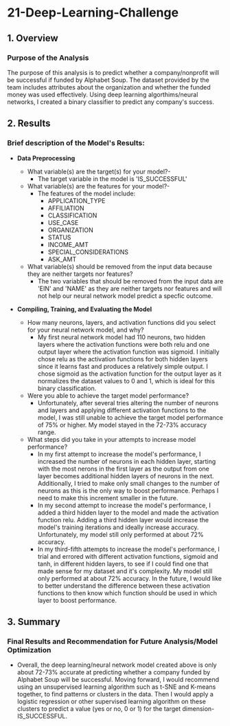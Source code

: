 # 21-Deep-Learning-Challenge

## **1. Overview** 
### Purpose of the Analysis
The purpose of this analysis is to predict whether a company/nonprofit will be successful if funded by Alphabet Soup. The dataset provided by the team includes attributes about the organization and whether the funded money was used effectively. Using deep learning algorthims/neural networks, I created a binary classifier to predict any company's success.

## 2. **Results** 
### Brief description of the Model's Results:

  * **Data Preprocessing**
    * What variable(s) are the target(s) for your model?- 
        * The target variable in the model is 'IS_SUCCESSFUL'
    * What variable(s) are the features for your model?-
        * The features of the model include:
            * APPLICATION_TYPE
            * AFFILIATION
            * CLASSIFICATION
            * USE_CASE 
            * ORGANIZATION
            * STATUS
            * INCOME_AMT
            * SPECIAL_CONSIDERATIONS
            * ASK_AMT 
    * What variable(s) should be removed from the input data because they are neither targets nor features?
        * The two variables that should be removed from the input data are 'EIN' and 'NAME' as they are neither targets nor features and will not help our neural network model predict a specfic outcome. 

  * **Compiling, Training, and Evaluating the Model**
    * How many neurons, layers, and activation functions did you select for your neural network model, and why?
        * My first neural network model had 110 neurons, two hidden layers where the activation functions were both relu and one output layer where the activation function was sigmoid. I initially chose relu as the activation functions for both hidden layers since it learns fast and produces a relatively simple output. I chose sigmoid as the activation function for the output layer as it normalizes the dataset values to 0 and 1, which is ideal for this binary classification.
    * Were you able to achieve the target model performance?
        * Unfortunately, after several tries altering the number of neurons and layers and applying different activation functions to the model, I was still unable to achieve the target model performance of 75% or higher. My model stayed in the 72-73% accuracy range.
    * What steps did you take in your attempts to increase model performance?
        * In my first attempt to increase the model's performance, I increased the number of neurons in each hidden layer, starting with the most nerons in the first layer as the output from one layer becomes additional hidden layers of neurons in the next. Additionally, I tried to make only small changes to the number of neurons as this is the only way to boost performance. Perhaps I need to make this increment smaller in the future. 
        * In my second attempt to increase the model's performance, I added a third hidden layer to the model and made the activation function relu. Adding a third hidden layer would increase the model's training iterations and ideally increase accuracy. Unfortunately, my model still only performed at about 72% accuracy. 
        * In my third-fifth attempts to increase the model's performance, I trial and errored with different activation functions, sigmoid and tanh, in different hidden layers, to see if I could find one that made sense for my dataset and it's complexity. My model still only performed at about 72% accuracy. In the future, I would like to better understand the difference between these activation functions to then know which function should be used in which layer to boost performance. 

## 3. **Summary**
### Final Results and Recommendation for Future Analysis/Model Optimization
* Overall, the deep learning/neural network model created above is only about 72-73% accurate at predicting whether a company funded by Alphabet Soup will be successful. Moving forward, I would recommend using an unsupervised learning algorithm such as t-SNE and K-means together, to find patterns or clusters in the data. Then I would apply a logistic regression or other supervised learning algorithm on these clusters to predict a value (yes or no, 0 or 1) for the target dimension- IS_SUCCESSFUL.